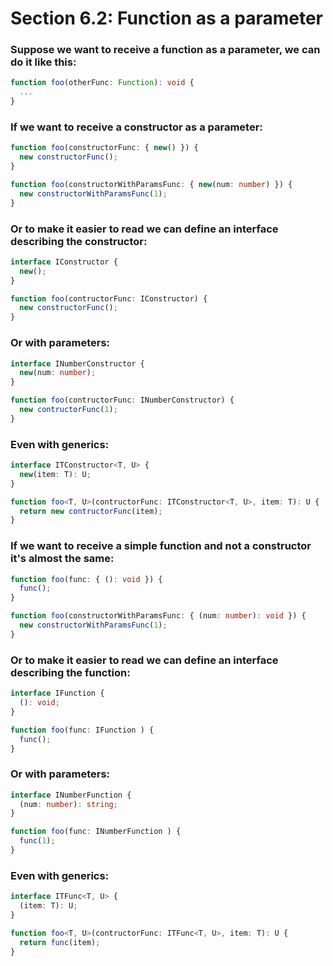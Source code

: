 # Section 6.2: Function as a parameter

### Suppose we want to receive a function as a parameter, we can do it like this:
```ts
function foo(otherFunc: Function): void {
  ...
}
```

### If we want to receive a constructor as a parameter:
```ts
function foo(constructorFunc: { new() }) {
  new constructorFunc();
}

function foo(constructorWithParamsFunc: { new(num: number) }) {
  new constructorWithParamsFunc(1);
}
```

### Or to make it easier to read we can define an interface describing the constructor:
```ts
interface IConstructor {
  new();
}

function foo(contructorFunc: IConstructor) {
  new constructorFunc();
}
```
### Or with parameters:
```ts
interface INumberConstructor {
  new(num: number);
}

function foo(contructorFunc: INumberConstructor) {
  new contructorFunc(1);
}
```

### Even with generics:
```ts
interface ITConstructor<T, U> {
  new(item: T): U;
}

function foo<T, U>(contructorFunc: ITConstructor<T, U>, item: T): U {
  return new contructorFunc(item);
}
```

### If we want to receive a simple function and not a constructor it's almost the same:
```ts
function foo(func: { (): void }) {
  func();
}

function foo(constructorWithParamsFunc: { (num: number): void }) {
  new constructorWithParamsFunc(1);
}
```
### Or to make it easier to read we can define an interface describing the function:
```ts
interface IFunction {
  (): void;
}

function foo(func: IFunction ) {
  func();
}
```

### Or with parameters:
```ts
interface INumberFunction {
  (num: number): string;
}

function foo(func: INumberFunction ) {
  func(1);
}
```

### Even with generics:
```ts
interface ITFunc<T, U> {
  (item: T): U;
}

function foo<T, U>(contructorFunc: ITFunc<T, U>, item: T): U {
  return func(item);
}
```